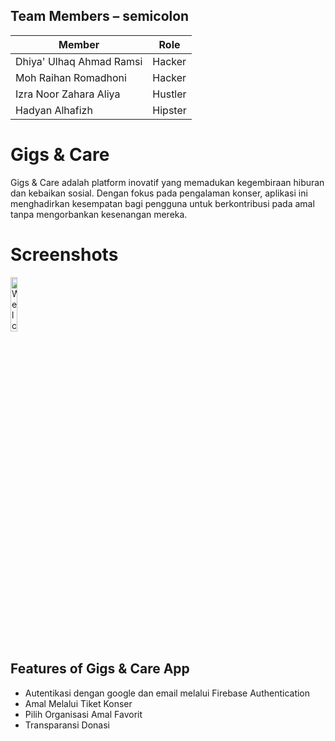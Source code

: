 ## Team Members – semicolon
| Member    | Role    |
|------------|------------|
| Dhiya' Ulhaq Ahmad Ramsi   | Hacker      | 
| Moh Raihan Romadhoni    | Hacker     |
| Izra Noor Zahara Aliya    | Hustler     |
| Hadyan Alhafizh    | Hipster    |

# Gigs & Care
Gigs & Care adalah platform inovatif yang memadukan kegembiraan hiburan dan kebaikan sosial. Dengan fokus pada pengalaman konser, aplikasi ini menghadirkan kesempatan bagi pengguna untuk berkontribusi pada amal tanpa mengorbankan kesenangan mereka.

# Screenshots
<img src="https://i.imgur.com/ZOlt8Rd.jpeg" width="15%" height="15%" alt="Welcome Screen"/>

## Features of Gigs & Care App
- Autentikasi dengan google dan email melalui Firebase Authentication
- Amal Melalui Tiket Konser
- Pilih Organisasi Amal Favorit
- Transparansi Donasi
